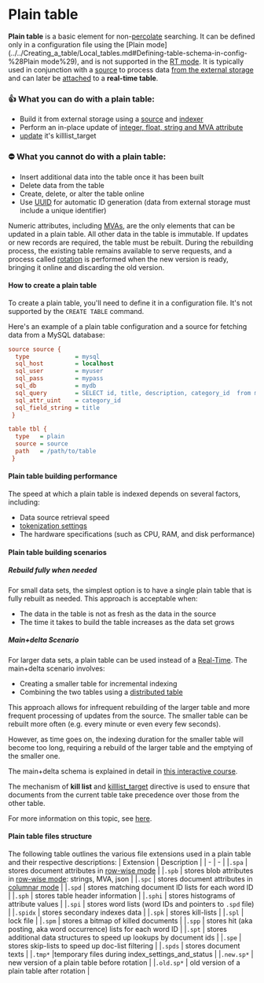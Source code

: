 <!-- example plain -->
# Plain table

**Plain table** is a basic element for non-[percolate](../../Creating_a_table/Local_tables/Percolate_table.md) searching. It can be defined only in a configuration file using the [Plain mode](../../Creating_a_table/Local_tables.md#Defining-table-schema-in-config-%28Plain mode%29), and is not supported in the [RT mode](../../Creating_a_table/Local_tables.md#Online-schema-management-%28RT-mode%29). It is typically used in conjunction with a [source](../../Creating_a_table/Local_tables/Plain_and_real-time_table_settings.md#source) to process data [from the external storage](../../Data_creation_and_modification/Adding_data_from_external_storages/Plain_tables_creation.md) and can later be [attached](../../Data_creation_and_modification/Adding_data_from_external_storages/Adding_data_to_tables/Attaching_a_plain_table_to_RT_table.md) to a **real-time table**.

### 👍 What you can do with a plain table:
  * Build it from external storage using a [source](../../Creating_a_table/Local_tables/Plain_and_real-time_table_settings.md#source) and [indexer](../../Data_creation_and_modification/Adding_data_from_external_storages/Plain_tables_creation.md#Indexer-tool)
  * Perform an in-place update of [integer, float, string and MVA attribute](../../Creating_a_table/Data_types.md)
  * [update](../../Quick_start_guide.md#Update) it's killlist_target

### ⛔ What you cannot do with a plain table:
  * Insert additional data into the table once it has been built 
  * Delete data from the table 
  * Create, delete, or alter the table online
  * Use [UUID](../../Data_creation_and_modification/Adding_documents_to_a_table/Adding_documents_to_a_real-time_table.md#Auto-ID) for automatic ID generation (data from external storage must include a unique identifier)

Numeric attributes, including [MVAs](../../Creating_a_table/Data_types.md#Multi-value-integer-%28MVA%29), are the only elements that can be updated in a plain table. All other data in the table is immutable. If updates or new records are required, the table must be rebuilt. During the rebuilding process, the existing table remains available to serve requests, and a process called  [rotation](../../Data_creation_and_modification/Adding_data_from_external_storages/Rotating_a_table.md) is performed when the new version is ready, bringing it online and discarding the old version.

<!-- intro -->
#### How to create a plain table

<!-- request Plain table example -->
To create a plain table, you'll need to define it in a configuration file. It's not supported by the  `CREATE TABLE` command. 

Here's an example of a plain table configuration and a source for fetching data from a MySQL database:

```ini
source source {
  type             = mysql
  sql_host         = localhost
  sql_user         = myuser
  sql_pass         = mypass
  sql_db           = mydb
  sql_query        = SELECT id, title, description, category_id  from mytable
  sql_attr_uint    = category_id
  sql_field_string = title
 }

table tbl {
  type   = plain
  source = source
  path   = /path/to/table
 }
```
<!-- end -->

#### Plain table building performance
The speed at which a plain table is indexed depends on several factors, including:
* Data source retrieval speed
* [tokenization settings](../../Creating_a_table/NLP_and_tokenization/Data_tokenization.md)
* The hardware specifications (such as CPU, RAM, and disk performance)

#### Plain table building scenarios
##### Rebuild fully when needed
For small data sets, the simplest option is to have a single plain table that is fully rebuilt as needed. This approach is acceptable when:
* The data in the table is not as fresh as the data in the source
* The time it takes to build the table increases as the data set grows

##### Main+delta Scenario 
For larger data sets, a plain table can be used instead of a [Real-Time](../../Creating_a_table/Local_tables/Real-time_table.md). The main+delta scenario involves:
* Creating a smaller table for incremental indexing
* Combining the two tables using a [distributed table](../../Creating_a_table/Creating_a_distributed_table/Creating_a_local_distributed_table.md)

This approach allows for infrequent rebuilding of the larger table and more frequent processing of updates from the source. The smaller table can be rebuilt more often (e.g. every minute or even every few seconds). 

However, as time goes on, the indexing duration for the smaller table will become too long, requiring a rebuild of the larger table and the emptying of the smaller one.

The main+delta schema is explained in detail in [this interactive course](https://play.manticoresearch.com/maindelta/).

The mechanism of **kill list** and [killlist_target](../../Creating_a_table/Local_tables/Plain_and_real-time_table_settings.md#killlist_target) directive is used to ensure that documents from the current table take precedence over those from the other table.

For more information on this topic, see [here](../../Data_creation_and_modification/Adding_data_from_external_storages/Main_delta.md).

#### Plain table files structure
The following table outlines the various file extensions used in a plain table and their respective descriptions:
| Extension | Description |
| - | - |
|`.spa` | stores document attributes in [row-wise mode](../../Creating_a_table/Data_types.md#Row-wise-and-columnar-attribute-storages) |
|`.spb` | stores blob attributes in [row-wise mode](../../Creating_a_table/Data_types.md#Row-wise-and-columnar-attribute-storages): strings, MVA, json |
|`.spc` | stores document attributes in [columnar mode](../../Creating_a_table/Data_types.md#Row-wise-and-columnar-attribute-storages)  |
|`.spd` | stores matching document ID lists for each word ID |
|`.sph` | stores table header information |
|`.sphi` | stores histograms of attribute values |
|`.spi` | stores word lists (word IDs and pointers to `.spd` file) |
|`.spidx` | stores secondary indexes data |
|`.spk` | stores kill-lists |
|`.spl` | lock file |
|`.spm` | stores a bitmap of killed documents |
|`.spp` | stores hit (aka posting, aka word occurrence) lists for each word ID |
|`.spt` | stores additional data structures to speed up lookups by document ids |
|`.spe` | stores skip-lists to speed up doc-list filtering |
|`.spds` | stores document texts |
|`.tmp*` |temporary files during index_settings_and_status |
|`.new.sp*` | new version of a plain table before rotation |
|`.old.sp*` | old version of a plain table after rotation |

<!-- proofread -->